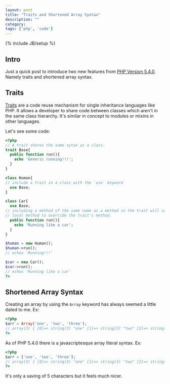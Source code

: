 ```yaml
---
layout: post
title: "Traits and Shortened Array Syntax"
description: ""
category: 
tags: ['php', 'code']
---
```

{% include JB/setup %}

## Intro

Just a quick post to introduce two new features from [PHP Version 5.4.0](./_posts/2013-03-28-traits-and-shortened-array-syntax.md). Namely
traits and shortened array syntax.

## Traits

[Traits](http://php.net/traits) are a code reuse mechanism for single
inheritance languages like PHP. It allows a developer to share code between
classes which aren't in the same class hierarchy. It's similar in concept to
modules or mixins in other languages.

Let's see some code:

```php
<?php
// A trait shares the same sytax as a class.
trait Base{
  public function run(){
    echo 'Generic running!!!';
  }
}

class Human{
// include a trait in a class with the `use` keyword
  use Base;
}

class Car{
  use Base;
// including a method of the same name as a method in the trait will cause the
// local method to override the trait's method. 
  public function run(){
    echo 'Running like a car';
  }
}

$human = new Human();
$human->run();
// echos 'Running!!!'

$car = new Car();
$car->run();
// echos 'Running like a car'
?>
```

## Shortened Array Syntax

Creating an array by using the `Array` keyword has always seemed a little dated
to me. Ex:

```php
<?php
$arr = Array('one', 'two', 'three');
// array(3) { [0]=> string(3) "one" [1]=> string(3) "two" [2]=> string(5) "three" }
?>
```

As of PHP 5.4.0 there is a javascriptesque array literal syntax. Ex:

```php
<?php
$arr = ['one', 'two', 'three'];
// array(3) { [0]=> string(3) "one" [1]=> string(3) "two" [2]=> string(5) "three" }
?>
```
It's only a saving of 5 characters but it feels much nicer.
